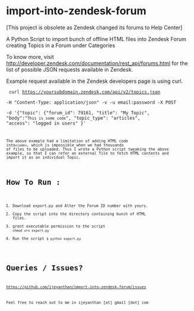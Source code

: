 import-into-zendesk-forum
=========================
[This project is obsolete as Zendesk changed its forums to Help Center]

A Python Script to import bunch of offline HTML files into Zendesk Forum creating Topics in a Forum under Categories

To know more, visit http://developer.zendesk.com/documentation/rest_api/forums.html for the list of possible JSON requests available in Zendesk.

Example request available in the Zendesk developers page is using curl.

 <code> curl https://yoursubdomain.zendesk.com/api/v2/topics.json \
-H "Content-Type: application/json" -v -u email:password -X POST \
-d '{"topic": {"forum_id": 79161, "title": "My Topic", "body":"<code>This is some code</code>", "topic_type": "articles", "access": "logged in users" }' <code>

The above example had a limitation of adding HTML code into`<code>`, which is impossible when we had thousands of files to be uploaded.
Thus I wrote a Python script tweaking the above example, 
so that I can refer an external file to fetch HTML contents and import it as an individual Topic. 

How To Run :
============
1. Download export.py and Alter the Forum ID number with yours.
2. Copy the script into the directory containing bunch of HTML files.
3. grant executable permission to the script
`chmod u+x export.py`
4. Run the script `$ python export.py`

Queries / Issues?
===============

https://github.com/ijeyanthan/import-into-zendesk-forum/issues

Feel free to reach out to me in  ijeyanthan [at] gmail [dot] com
